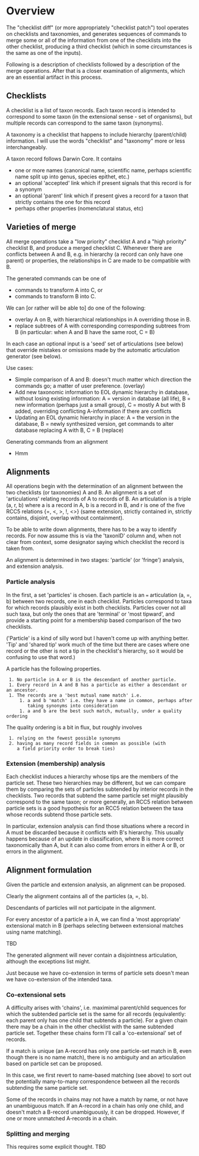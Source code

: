 # Overview

The "checklist diff" (or more appropriately "checklist patch") tool
operates on checklists and taxonomies, and generates sequences of
commands to merge some or all of the information from one of the
checklists into the other checklist, producing a third checklist
(which in some circumstances is the same as one of the inputs).

Following is a description of checklists followed by a description of
the merge operations.  After that is a closer examination of
alignments, which are an essential artifact in this process.


## Checklists

A checklist is a list of taxon records.  Each taxon record is intended
to correspond to some taxon (in the extensional sense - set of
organisms), but multiple records can correspond to the same taxon
(synonyms).

A taxonomy is a checklist that happens to include hierarchy
(parent/child) information.  I will use the words "checklist" and
"taxonomy" more or less interchangeably.

A taxon record follows Darwin Core.  It contains 
 * one or more names (canonical name, scientific
   name, perhaps scientific name split up into genus, species epithet,
   etc.)
 * an optional 'accepted' link which if present signals that this
   record is for a synonym
 * an optional 'parent' link which if present gives a record for a
   taxon that strictly contains the one for this record
 * perhaps other properties (nomenclatural status, etc)


## Varieties of merge

All merge operations take a "low priority" checklist A and a "high
priority" checklist B, and produce a merged checklist C.  Whenever
there are conflicts between A and B, e.g. in hierarchy (a record can
only have one parent) or properties, the relationships in C are made
to be compatible with B.

The generated commands can be one of
  - commands to transform A into C, or
  - commands to transform B into C.

We can [or rather will be able to] do one of the following:
  - overlay A on B, with hierarchical relationships in A overriding those in B.
  - replace subtrees of A with corresponding corresponding subtrees from B
    (in particular: when A and B have the same root, C = B)

In each case an optional input is a 'seed' set of articulations (see
below) that override mistakes or omissions made by the automatic
articulation generator (see below).

Use cases:
  - Simple comparison of A and B: doesn't much matter which direction 
    the commands go; a matter of user preference.  (overlay)
  - Add new taxonomic information to EOL dynamic hierarchy in database, 
    without losing existing information:
    A = version in database (all life), B = new information (perhaps 
    just a small group), C = mostly A but with B added, overriding 
    conflicting A-information if there are conflicts
  - Updating an EOL dynamic hierarchy in place: A = the version in the
    database, B = newly synthesized version, get commands to alter 
    database replacing A with B, C = B  (replace)

Generating commands from an alignment

  - Hmm


## Alignments

All operations begin with the determination of an alignment between
the two checklists (or taxonomies) A and B.  An alignment is a set of
'articulations' relating records of A to records of B.  An
articulation is a triple (a, r, b) where a is a record in A, b is a
record in B, and r is one of the five RCC5 relations {=, <, >, !, <>}
(same extension, strictly contained in, strictly contains, disjoint,
overlap without containment).

To be able to write down alignments, there has to be a way to identify
records.  For now assume this is via the 'taxonID' column and, when
not clear from context, some designator saying which checklist the
record is taken from.

An alignment is determined in two stages: 'particle' (or 'fringe')
analysis, and extension analysis.

### Particle analysis

In the first, a set 'particles' is chosen.  Each particle is an `=`
articulation (a, =, b) between two records, one in each checklist.
Particles correspond to taxa for which records plausibly exist in both
checklists.  Particles cover not all such taxa, but only the ones that
are 'terminal' or 'most tipward', and provide a starting point for
a membership based comparison of the two checklists.

('Particle' is a kind of silly word but I haven't come up with
anything better.  'Tip' and 'shared tip' work much of the time
but there are cases where one record or the other is not a tip in the
checklist's hierarchy, so it would be confusing to use that word.)

A particle has the following properties.
  
     1. No particle in A or B is the descendant of another particle.
     1. Every record in A and B has a particle as either a descendant or an ancestor.
     1. The records are a 'best mutual name match' i.e.
         1. a and b 'match' i.e. they have a name in common, perhaps after 
            taking synonyms into consideration
         1. a and b are the best such match, mutually, under a quality ordering

The quality ordering is a bit in flux, but roughly involves

     1. relying on the fewest possible synonyms
     2. having as many record fields in common as possible (with 
        a field priority order to break ties)

### Extension (membership) analysis

Each checklist induces a hierarchy whose tips are the members of the
particle set.  These two hierarchies may be different, but we can
compare them by comparing the sets of particles subtended by interior
records in the checklists.  Two records that subtend the same particle
set might plausibly correspond to the same taxon; or more generally,
an RCC5 relation between particle sets is a good hypothesis for an
RCC5 relation between the taxa whose records subtend those particle
sets.

In particular, extension analysis can find those situations where a
record in A must be discarded because it conflicts with B's hierarchy.
This usually happens because of an update in classification, where B
is more correct taxonomically than A, but it can also come from errors
in either A or B, or errors in the alignment.


## Alignment formulation

Given the particle and extension analysis, an alignment can be
proposed.

Clearly the alignment contains all of the particles (a, =, b).

Descendants of particles will not participate in the alignment.

For every ancestor of a particle a in A, we can find a 'most
appropriate' extensional match in B (perhaps selecting between
extensional matches using name matching).

TBD

The generated alignment will never contain a disjointness
articulation, although the exceptions list might.

Just because we have co-extension in terms of particle sets doesn't
mean we have co-extension of the intended taxa.


### Co-extensional sets

A difficulty arises with 'chains', i.e. maximimal parent/child
sequences for which the subtended particle set is the same for all
records (equivalently: each parent only has one child that subtends a
particle).  For a given chain there may be a chain in the other
checklist with the same subtended particle set.  Together these chains
form I'll call a 'co-extensional' set of records.

If a match is unique (an A-record has only one particle-set match in
B, even though there is no name match), there is no ambiguity and an
articulation based on particle set can be proposed.

In this case, we first revert to name-based matching (see above) to
sort out the potentially many-to-many correspondence between all the
records subtending the same particle set.

Some of the records in chains may not have a match by name, or not
have an unambiguous match.  If an A-record in a chain has only one child, and doesn't
match a B-record unambiguously, it can be dropped.  However, if one or
more unmatched A-records in a chain.

### Splitting and merging

This requires some explicit thought.  TBD
